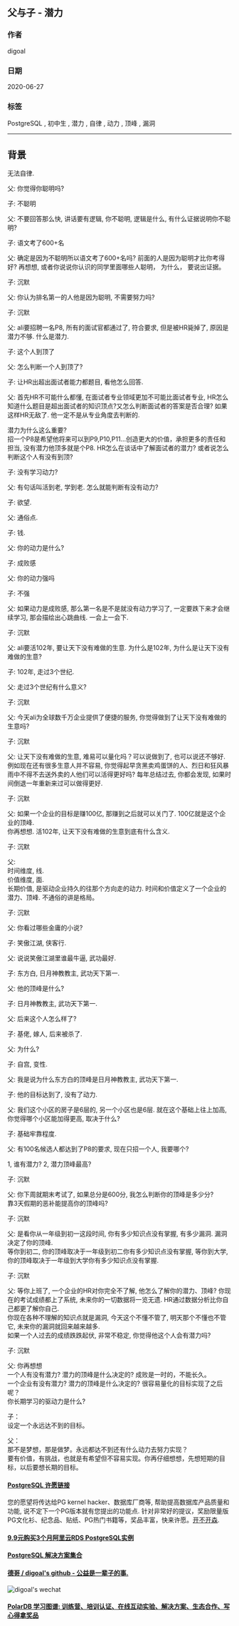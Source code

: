 ## 父与子 - 潜力  
  
### 作者  
digoal  
  
### 日期  
2020-06-27  
  
### 标签  
PostgreSQL , 初中生 , 潜力 , 自律 , 动力 , 顶峰 , 漏洞      
  
----  
  
## 背景   
无法自律.    
  
父: 你觉得你聪明吗?  
  
子: 不聪明  
  
父: 不要回答那么快, 讲话要有逻辑, 你不聪明, 逻辑是什么, 有什么证据说明你不聪明?  
  
子: 语文考了600+名  
  
父: 确定是因为不聪明所以语文考了600+名吗? 前面的人是因为聪明才比你考得好? 再想想, 或者你说说你认识的同学里面哪些人聪明， 为什么， 要说出证据。     
  
子: 沉默  
  
父: 你认为排名第一的人他是因为聪明, 不需要努力吗?  
  
子: 沉默  
  
父: ali要招聘一名P8, 所有的面试官都通过了, 符合要求, 但是被HR毙掉了, 原因是潜力不够. 什么是潜力.  
  
子: 这个人到顶了  
  
父: 怎么判断一个人到顶了?  
  
子: 让HR出超出面试者能力都题目, 看他怎么回答.   
  
父: 首先HR不可能什么都懂, 在面试者专业领域更加不可能比面试者专业, HR怎么知道什么题目是超出面试者的知识顶点?又怎么判断面试者的答案是否合理? 如果这样HR无敌了. 他一定不是从专业角度去判断的.   
  
潜力为什么这么重要?   
招一个P8是希望他将来可以到P9,P10,P11...创造更大的价值，承担更多的责任和担当, 没有潜力他顶多就是个P8. HR怎么在谈话中了解面试者的潜力? 或者说怎么判断这个人有没有到顶?  
  
子: 没有学习动力?   
  
父: 有句话叫活到老, 学到老. 怎么就能判断有没有动力?   
  
子: 欲望.  
  
父: 通俗点.  
  
子: 钱.   
  
父: 你的动力是什么?   
  
子: 成败感  
  
父: 你的动力强吗  
  
子: 不强  
  
父: 如果动力是成败感, 那么第一名是不是就没有动力学习了, 一定要跌下来才会继续学习, 那会描绘出心跳曲线. 一会上一会下.   
  
子: 沉默  
  
父: ali要活102年, 要让天下没有难做的生意. 为什么是102年, 为什么是让天下没有难做的生意?   
  
子: 102年, 走过3个世纪.   
  
父: 走过3个世纪有什么意义?   
  
子: 沉默  
  
父: 今天ali为全球数千万企业提供了便捷的服务, 你觉得做到了让天下没有难做的生意吗?   
  
子: 沉默   
  
父: 让天下没有难做的生意, 难易可以量化吗？可以说做到了, 也可以说还不够好. 例如现在还有很多生意人并不容易, 你觉得起早贪黑卖鸡蛋饼的人、烈日和狂风暴雨中不得不去送外卖的人他们可以活得更好吗? 每年总结过去, 你都会发现, 如果时间倒退一年重新来过可以做得更好.   
  
子: 沉默  
  
父: 如果一个企业的目标是赚100亿, 那赚到之后就可以关门了. 100亿就是这个企业的顶峰.    
你再想想. 活102年, 让天下没有难做的生意到底有什么含义.   
  
子: 沉默  
  
父:   
时间维度, 线.   
价值维度, 面.   
长期价值, 是驱动企业持久的往那个方向走的动力. 时间和价值定义了一个企业的潜力、顶峰. 不通俗的讲是格局。     
  
子: 沉默  
  
父: 你看过哪些金庸的小说?   
  
子: 笑傲江湖, 侠客行.   
  
父: 说说笑傲江湖里谁最牛逼, 武功最好.   
  
子: 东方白, 日月神教教主, 武功天下第一.  
  
父: 他的顶峰是什么?  
  
子: 日月神教教主, 武功天下第一.  
  
父: 后来这个人怎么样了?  
  
子: 基佬, 嫁人, 后来被杀了.  
  
父: 为什么?  
  
子: 自宫, 变性.  
  
父: 我是说为什么东方白的顶峰是日月神教教主, 武功天下第一.   
  
子: 他的目标达到了, 没有了动力.   
  
父: 我们这个小区的房子是6层的, 另一个小区也是6层. 就在这个基础上往上加高, 你觉得哪个小区能加得更高, 取决于什么?   
  
子: 基础牢靠程度.  
  
父: 有100名候选人都达到了P8的要求, 现在只招一个人, 我要哪个?   
  
1, 谁有潜力? 2, 潜力顶峰最高?      
  
子: 沉默   
  
父: 你下周就期末考试了, 如果总分是600分, 我怎么判断你的顶峰是多少分?   
靠3天假期的恶补能提高你的顶峰吗?   
  
子: 沉默   
  
父: 是看你从一年级到初一这段时间, 你有多少知识点没有掌握, 有多少漏洞. 漏洞决定了你的顶峰.   
等你到初二, 你的顶峰取决于一年级到初二你有多少知识点没有掌握, 等你到大学, 你的顶峰取决于一年级到大学你有多少知识点没有掌握.   
  
子: 沉默  
  
父: 等你上班了, 一个企业的HR对你完全不了解, 他怎么了解你的潜力、顶峰? 你现在的考试成绩都上了系统, 未来你的一切数据将一览无遗. HR通过数据分析比你自己都更了解你自己.   
你现在各种不理解的知识点就是漏洞, 今天这个不懂不管了, 明天那个不懂也不管它, 未来你的漏洞就回来越来越多.    
如果一个人过去的成绩跌跌起伏, 非常不稳定, 你觉得他这个人会有潜力吗?     
  
子: 沉默   
  
父: 你再想想  
一个人有没有潜力? 潜力的顶峰是什么决定的?  成败是一时的，不能长久。    
一个企业有没有潜力? 潜力的顶峰是什么决定的?  很容易量化的目标实现了之后呢？    
你长期学习的驱动力是什么?   
  
子：  
设定一个永远达不到的目标。    
  
父：  
那不是梦想，那是做梦。永远都达不到还有什么动力去努力实现？   
要有价值，有挑战，也就是有希望但不容易实现。你再仔细想想，先想短期的目标，以后要想长期的目标。      
    
    
  
  
  
  
  
  
  
  
  
  
  
  
  
  
  
  
  
  
  
  
  
  
  
  
  
  
  
  
  
  
  
  
  
  
  
  
  
  
  
  
  
  
  
  
  
  
  
  
  
  
  
  
  
#### [PostgreSQL 许愿链接](https://github.com/digoal/blog/issues/76 "269ac3d1c492e938c0191101c7238216")
您的愿望将传达给PG kernel hacker、数据库厂商等, 帮助提高数据库产品质量和功能, 说不定下一个PG版本就有您提出的功能点. 针对非常好的提议，奖励限量版PG文化衫、纪念品、贴纸、PG热门书籍等，奖品丰富，快来许愿。[开不开森](https://github.com/digoal/blog/issues/76 "269ac3d1c492e938c0191101c7238216").  
  
  
#### [9.9元购买3个月阿里云RDS PostgreSQL实例](https://www.aliyun.com/database/postgresqlactivity "57258f76c37864c6e6d23383d05714ea")
  
  
#### [PostgreSQL 解决方案集合](https://yq.aliyun.com/topic/118 "40cff096e9ed7122c512b35d8561d9c8")
  
  
#### [德哥 / digoal's github - 公益是一辈子的事.](https://github.com/digoal/blog/blob/master/README.md "22709685feb7cab07d30f30387f0a9ae")
  
  
![digoal's wechat](../pic/digoal_weixin.jpg "f7ad92eeba24523fd47a6e1a0e691b59")
  
  
#### [PolarDB 学习图谱: 训练营、培训认证、在线互动实验、解决方案、生态合作、写心得拿奖品](https://www.aliyun.com/database/openpolardb/activity "8642f60e04ed0c814bf9cb9677976bd4")
  
